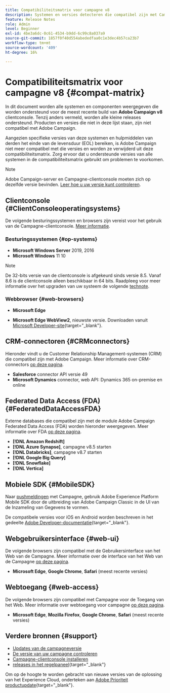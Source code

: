 ```yaml
---
title: Compatibiliteitsmatrix voor campagne v8
description: Systemen en versies detecteren die compatibel zijn met Campagne v8
feature: Release Notes
role: Admin
level: Beginner
exl-id: 4be3a6dc-0c61-4534-b9dd-6c99c8a037a9
source-git-commit: 1857f0f40d554abededfaa0c1e3dec4b57ca23b7
workflow-type: tm+mt
source-wordcount: '409'
ht-degree: 16%

---
```


# Compatibiliteitsmatrix voor campagne v8 {#compat-matrix}

In dit document worden alle systemen en componenten weergegeven die worden ondersteund voor de meest recente build van **Adobe Campaign v8** clientconsole. Tenzij anders vermeld, worden alle kleine releases ondersteund. Producten en versies die niet in deze lijst staan, zijn niet compatibel met Adobe Campaign.

Aangezien specifieke versies van deze systemen en hulpmiddelen van derden het einde van de levensduur (EOL) bereiken, is Adobe Campaign niet meer compatibel met die versies en worden ze verwijderd uit deze compatibiliteitsmatrix. Zorg ervoor dat u ondersteunde versies van alle systemen in de compatibiliteitsmatrix gebruikt om problemen te voorkomen.

>[!NOTE]
>
>Adobe Campaign-server en Campagne-clientconsole moeten zich op dezelfde versie bevinden. [Leer hoe u uw versie kunt controleren](upgrades.md#version).

## Clientconsole {#ClientConsoleoperatingsystems}

De volgende besturingssystemen en browsers zijn vereist voor het gebruik van de Campagne-clientconsole. [Meer informatie](connect.md).

### Besturingssystemen {#op-systems}

* **Microsoft Windows Server** 2019, 2016
* **Microsoft Windows** 11 10

>[!NOTE]
>De 32-bits versie van de clientconsole is afgekeurd sinds versie 8.5. Vanaf 8.6 is de clientconsole alleen beschikbaar in 64 bits. Raadpleeg voor meer informatie over het upgraden van uw systeem de volgende [technote](../../technotes/upgrades/console.md).

### Webbrowser {#web-browsers}

* **Microsoft Edge**

* **Microsoft Edge WebView2**, nieuwste versie. Downloaden vanuit [Microsoft Developer-site](http://www.adobe.com/go/acc-ms-webview2-runtime-download){target="_blank"}.

## CRM-connectoren {#CRMconnectors}

Hieronder vindt u de Customer Relationship Management-systemen (CRM) die compatibel zijn met Adobe Campaign. Meer informatie over CRM-connectors [op deze pagina](../connect/crm.md).

* **Salesforce** connector API versie 49
* **Microsoft Dynamics** connector, web API: Dynamics 365 on-premise en online

## Federated Data Access (FDA){#FederatedDataAccessFDA}

Externe databases die compatibel zijn met de module Adobe Campaign Federated Data Access (FDA) worden hieronder weergegeven. Meer informatie over FDA [op deze pagina](../connect/fda.md).

* **[!DNL Amazon Redshift]**
* **[!DNL Azure Synapse]**, campagne v8.5 starten
* **[!DNL Databricks]**, campagne v8.7 starten
* **[!DNL Google Big Query]**
* **[!DNL Snowflake]**
* **[!DNL Vertica]**

## Mobiele SDK {#MobileSDK}

Naar [pushmeldingen](../send/push.md) met Campagne, gebruik Adobe Experience Platform Mobile SDK door de uitbreiding van Adobe Campaign Classic in de UI van de Inzameling van Gegevens te vormen.

De compatibele versies voor iOS en Android worden beschreven in het gedeelte [Adobe Developer-documentatie](https://developer.adobe.com/client-sdks/home/){target="_blank"}.

## Webgebruikersinterface {#web-ui}

De volgende browsers zijn compatibel met de Gebruikersinterface van het Web van de Campagne. Meer informatie over de interface van het Web van de Campagne [op deze pagina](campaign-ui.md#ac-web-ui).

* **Microsoft Edge**, **Google Chrome**, **Safari** (meest recente versies)

## Webtoegang {#web-access}

De volgende browsers zijn compatibel met Campagne voor de Toegang van het Web. Meer informatie over webtoegang voor campagne [op deze pagina](connect.md#web-access).

* **Microsoft Edge**, **Mozilla Firefox**, **Google Chrome**, **Safari** (meest recente versies)

## Verdere bronnen {#support}

* [Updates van de campagneversie](upgrades.md)
* [De versie van uw campagne controleren](upgrades.md#version)
* [Campagne-clientconsole installeren](connect.md)
* [releases in het regelpaneel](https://experienceleague.adobe.com/docs/control-panel/using/release-notes.html?lang=nl){target="_blank"}

Om op de hoogte te worden gebracht van nieuwe versies van de oplossing van het Experience Cloud, onderteken aan [Adobe Prioriteit productupdate](https://www.adobe.com/nl/subscription/priority-product-update.html){target="_blank"}.